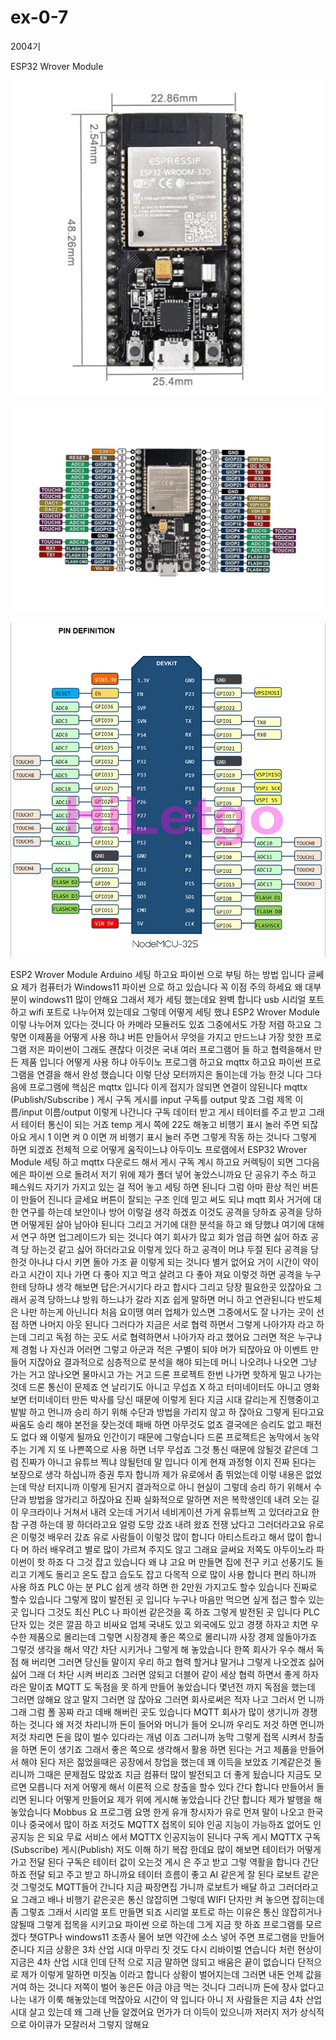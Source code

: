 # ex-0-7
2004기

ESP32 Wrover Module

![이미지 설명](https://github.com/suho9soft/ex-0-7/blob/main/61xa3vc2TYL._SL1010_.jpg)

![My Image](https://github.com/suho9soft/ex-0-7/blob/main/71D4E5DS-qL._SL1500_.jpg)

![Cute Cat](https://github.com/suho9soft/ex-0-7/blob/main/71d6%2BP4PUzL._SL1067_.jpg)

ESP2 Wrover Module Arduino 세팅 하고요 파이썬 으로 부팅 하는 방법 입니다 글쎄요 제가 컴퓨터가 Windows11 파이썬 으로 하고 있습니다 꼭 이점 주의 하세요
왜 대부분이 windows11 많이 안해요 그래서 제가 세팅 했는데요 완벽 합니다 usb 시리얼 포트 하고 wifi 포트로 나누어져 있는데요 그렇데 어떻게 세팅 했냐
ESP2 Wrover Module 이렇 나누어져 있다는 것니다 아 카메라 모듈러도 있죠 그중에서도 가장 저렴 하고요 그렇면 이제품을 어떻게 사용 하냐 버튼 만들어서 
무엇을 가지고 만드느냐 가장 핫한 프로그램 저은 파이썬이 그래도 괜찮다 이것은 국내 여러 프로그램어 들 하고 협력을해서 만든 제품 입니다
어떻게 사용 하냐 아두이노 프로그램 하고요 mqttx 하고요 파이썬 프로그램을 연결을 해서 완성 했습니다 이렇 단상 모터까지은 돌이는데 가능 한것 니다
그다음에 프로그램에 핵심은  mqttx 입니다 이게 접지가 않되면 연결이 않된니다 mqttx (Publish/Subscribe ) 게시 구독 게시를 input 구독를 output 맞죠
그럼 제목 이름/input 이름/output 이렇게 나간니다 구독 데이터 받고 게시 테이터를 주고 받고 그래서 테이터 통신이 되는 거죠 temp 게시 쪽에 22도 해놓고
비행기 표시 놀러 주면 되잖아요 게시 1 이면 켜 0 이면 꺼 비행기 표시 눌러 주면 그렇게 작동 하는 것니다 그렇게 하면 되겠죠
전체적 으로 어떻게 움직이느냐 아두이노 프로램에서 ESP32 Wrover Module 세팅 하고 mqttx 다운로드 해서 게시 구독 계시 하고요 커렉팅이 되면 그다음에은 파이썬
으로 돌려서 저기 위에 제가 폴더 넣어 놓았스니까요 단 공유기 주소 하고 페스워드 자기가 가지고 있는 걸 적어 놓고 세팅 하면 된니다 그럼 아마 환상 적인 버튼이
만들어 진니다 글세요 버튼이 잘되는 구조 인데 믿고 써도 되냐 mqtt 회사 거거에 대한 연구를 하는데 보안이나 방어 이렇걸 생각 하겠죠 이것도 공격을 당하죠
공격을 당하면 어떻게된 살아 남아야 된니다 그리고 거기에 대한 분석을 하고 왜 당했냐 여기에 대해서 연구 하면 업그레이드가 되는 것니다 여기 회사가 많고 회가
엄급 하면 싫어 하죠 공격 당 하는것 같고 싫어 하더라고요 이렇게 있다 하고 공격이 머냐 두절 된다 공격을 당한것 아나냐 다시 키면 돌아 가조 끝 이렇게 되는 것니다 별거 
없어요 거이 시간이 약이라고 시간이 지나 가면 다 좋아 지고 먹고 살려고 다 좋아 져요
이렇것 하면 공격을 누구 한테 당하냐 생각 해보면 답은:거시기다
라고 합시다
그리고 당장 필요한곳 있잖아요 그래서 공격 당하느냐 방워 하느냐가 갈라 지죠 쉽게 말하면 머니 하고 연관된니다
반도체은 나만 하는게 아닌니다 처음 요이땡 여러 업체가 있스면 그중에서도 잘 나가는 곳이 선점 하면 나머지 아웃 된니다
그러다가 지금은 서로 협력 하면서 그렇게 나아가자 라고 하는데 그리고 독점 하는 곳도 서로 협력하면서 나아가자
라고 했어요 그러면 적은 누구냐 제 경험 나 자신과 어러면 그렇고 아군과 적은 구별이 되야 머가 되잖아요 아 이벤트 만들어 지잖아요 결과적으로 심층적으로 분석을
해야 되는데 머니 나오려나 나오면 그냥 가는 거고 않나오면 물마시고 가는 거고
드론 프로젝트 한번 나가면 핫하게 밀고 나가는것데 드론 통신이 문제죠 연 날리기도 아니고 무섭죠 X 하고 터미네이터도 아니고 영화 보면 터미네이터 만든 박사를 
당신 때문에 이렇게 된다 지금 시대 갈리는게 진행중이고 발발 하고 먼니까 승리 하기 위해 수단과 방법을 가리지 않고 하 잖아요 그렇게 된다고요 싸움도 승리 해야 
본전을 잦는것데 패배 하면 아무것도 없죠 결국에은 승리도 없고 패전도 없다 왜 이렇게 될까요 인간이기 때문에 그렇습니다 드론 프로젝트은 농막에서 농약 주는 기계
지 또 나쁜쪽으로 사용 하면 너무 무섭죠 그것 통신 때문에 않될것 같은데 그럼 진짜가 아니고 유튜브 찍냐 않될턴데 말 입니다 이게 현재 과정형 이지 진짜 된다는
보장으로 생각 하십니까 증권 투자 합니까 제가 유로에서 좀 뛰었는데 이렇 내용은 없었는데 막상 터지니까 이렇게 된거지 결과적으로 아니 현실이 그렇데 승리
하기 위해서 수단과 방법을 않가리고 하잖아요 진짜 실화적으로 말하면 저은 복학생인데 내려 오는 길이 우크라이나 거쳐서 내려 오는데 거기서 네비게이션 가게 유튜브찍
고 있더라고요 한참 구경 하는데 꽝 하더라고요 얼렁 도망 갔죠 내려 왔죠 전쟁 났다고 그러더라고요 유로은 이렇것 배우러 갔죠 유로 사람들이 이렇것 많이 합니다
아티스트라고 해서 많이 합니다 머 하러 배우려고 별로 많이 가르쳐 주지도 않고 그래요 글써요 저쪽도 아두이노라 파이썬이 핫 하죠 다 그것 잡고 있습니다 왜 냐 고요
머 만들면 집에 전구 키고 선풍기도 돌리고 기계도 돌리고 온도 잡고 습도도 잡고 다목적 으로 많이 사용 합니다 편리 하니까 사용 하죠 PLC 아는 분 PLC 쉽게 생각 
하면 한 2만원 가지고도 할수 있습니다 진짜로 할수 있습니다 그렇게 많이 발전된 곳 입니다 누구나 마음만 먹으면 싶게 접근 할수 있는 곳 입니다 그것도 최신 PLC
나 파이썬 같은것을 혹 하죠 그렇게 발전된 곳 입니다 PLC 단자 있는 것은 깔끔 하고 비싸요 업체 국내도 있고 외국에도 있고 경쟁 하자고 치면 우수한 제품으로 
몰리는데 그렇면 시장경제 좋은 쪽으로 몰리니까 사장 경제 않돌아가죠 그렇것 생각을 해서 약간 차단 시키거나 그렇게 해 놓았습니다 한쪽 회사가 우수 해서 독점
해 버리면 그러면 당신들 말이지 우리 하고 협력 할거냐 말거냐 그렇게 나오겠죠 싫어 싫어 그래 더 차단 시켜 버리죠 그러면 않되고 더블어 같이 세상 협력 하면서
좋게 하자라은 말이죠 MQTT 도 독점을 못 하게 만들어 놓았습니다 몇년전 까지 독점을 했는데 그러면 않해요 않고 말지 그러면 않 잖아요 그러면 회사로써은 적자 나고 
그러서 먼 니까 그래 그럼 폴 꽁짜 라고 데배 해버린 곳도 있습니다 MQTT 회사가 많이 생기니까 경쟁 하는 것니다 왜 저것 차리니까 돈이 들어와 머니가 들어 오니까
우리도 저것 하면 먼니까 저것 차리면 돈을 많이 벌수 있다라는 개념 이죠 그러니까 농막 그렇게 접목 시켜서 창출을 하면 돈이 생기죠 그래서 좋은 쪽으로
생각해서 활용 하면 된다는 거고 제품을 만들어서 해야 된다 저은 젊었을때은 공장에서 창업을 했는데 꽤 이득을 보았죠 기계같은것 돌리니까 그때은 문제점도
많았죠 지금 컴퓨터 많이 발전되고 더 좋게 됬습니다 지금도 모르면 모릅니다 저게 어떻게 해서 이론적 으로 창출을 할수 있다 간다 합니다 만들어서 돌리면
된니다 어떻게 만들어요 제가 위에 게시해 놓았습니다 간단 합니다 제가 발행을 해 놓았습니다 
Mobbus 요 프로그램 요명 한게 유개 창시자가 유로 먼져 말이 나오고 한국이나 중국에서 많이 하죠 저것도 MQTTX 접목이 되야 인공 지능이 가능하죠 없어도 인공지능
은 되요 무료 서비스 에서 MQTTX 인공지능이 된니다 구독 게시 MQTTX 구독(Subscribe) 게시(Publish) 저도 이해 하기 복잡 한데요 많이 해보면 테이터가 어떻게 
가고 전달 된다 구독은 테이터 값이 오는것 게시 은 주고 받고 그렇 역활을 합니다 간단 하죠 전달 되고 주고 받고 하니까요 테이터 흐름이 좋고 AI 같은게 잘
된다 로보트 같은것 그렇것도 MQTT들어 간니다 지금 짜장면집 가니까 로보트가 배달 하고 그러더라고요 그래고 배나 비행기 같은곳은 통신 않잡히면 그렇데 WIFI 단자만
켜 놓으면 잡히는데 좀 그렇죠 그래서 시리얼 포트 만들면 되죠 시리얼 포트로 하는 이유은 통신 않잡히거나 않될때 그렇게 접목을 시키고요 파이썬 으로 하는데 
그게 지금 핫 하죠 프로그램를 모르겠다 챗GTP나 windows11 조종사 물어 보면 약간에 소스 넣어 주면 프로그램을 만들어 준니다 
지금 상황은 3차 산업 시대 마무리 짓 것도 다시 리바이벌 연습니다 처런 현상이 지금은 4차 산업 시대 인데 단적 으로 지금 말하면 않되고 배움은 끝이 없습니다
단적으로 제가 이렇게 말하면 미짓놈 이라고 합니다 상황이 벌어지는데 그러면 내돈 언제 값을 거여 하는 것니다 저쪽이 벌어 놓은돈 야금 야금 먹는 것니다
그러니까 돈에 장사 없다고 나는 내가 이룩 해놓았는데 먹잖아요 시간이 약 입니다
아니 저 사람들은 지금 4차 산업 시대 살고 있는데 왜 그래 난들 알겠어요 먼가가 더 이득이 있으니까 저러지 저가 상식적으로 아이큐가 모잘러서 그렇지 않해요

